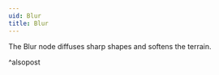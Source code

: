 ```yaml
---
uid: Blur
title: Blur
---
```


The Blur node diffuses sharp shapes and softens the terrain.


^alsopost